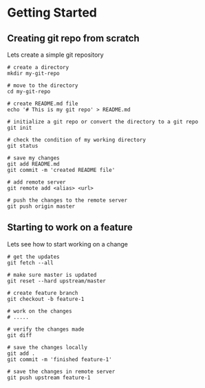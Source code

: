 # Getting Started

## Creating git repo from scratch

Lets create a simple git repository

```
# create a directory
mkdir my-git-repo

# move to the directory
cd my-git-repo

# create README.md file
echo '# This is my git repo' > README.md

# initialize a git repo or convert the directory to a git repo
git init

# check the condition of my working directory
git status

# save my changes
git add README.md
git commit -m 'created README file'

# add remote server
git remote add <alias> <url>

# push the changes to the remote server
git push origin master
```

## Starting to work on a feature

Lets see how to start working on a change

```
# get the updates
git fetch --all

# make sure master is updated
git reset --hard upstream/master

# create feature branch
git checkout -b feature-1

# work on the changes
# .....

# verify the changes made
git diff

# save the changes locally
git add .
git commit -m 'finished feature-1'

# save the changes in remote server
git push upstream feature-1
```
